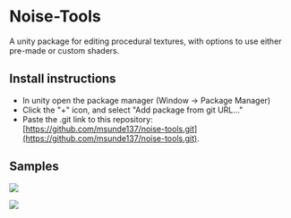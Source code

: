 # Noise-Tools
A unity package for editing procedural textures, with options to use either pre-made or custom shaders.

## Install instructions

- In unity open the package manager (Window -> Package Manager)
- Click the "+" icon, and select "Add package from git URL..."
- Paste the .git link to this repository: 
[https://github.com/msunde137/noise-tools.git](https://github.com/msunde137/noise-tools.git).

## Samples

[<img src="https://github.com/msunde137/noise-tools/blob/master/Samples~/Textures/NoiseTexture2D.png">](http://github.com/msunde137)


[<img src="https://github.com/msunde137/noise-tools/blob/master/ImgExamples/EditorExample.PNG">](http://github.com/msudne137)
